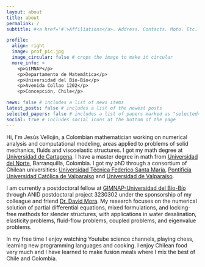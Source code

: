 ```yaml
---
layout: about
title: about
permalink: /
subtitle: #<a href='#'>Affiliations</a>. Address. Contacts. Moto. Etc.

profile:
  align: right
  image: prof_pic.jpg
  image_circular: false # crops the image to make it circular
  more_info: >
    <p>GIMNAP</p>
    <p>Departamento de Matemática</p>
    <p>Universidad del Bío-Bío</p>
    <p>Avenida Collao 1202</p>
    <p>Concepción, Chile</p>

news: false # includes a list of news items
latest_posts: false # includes a list of the newest posts
selected_papers: false # includes a list of papers marked as "selected={true}"
social: true # includes social icons at the bottom of the page
---
```


Hi, I'm Jesús Vellojin, a Colombian mathematician working on numerical analysis and computational modeling, areas 
applied to problems of solid mechanics, fluids and viscoelastic structures. I got my math degree at [Universidad de 
Cartagena](https://www.instagram.com/unicartagena/?hl=es). I have a master degree in math from [Universidad del 
Norte](https://www.uninorte.edu.co), Barranquilla, Colombia. I got my phD through 
a consortium of Chilean universities: [Universidad Técnica Federico Santa María](https://usm.cl), [Pontificia 
Universidad Católica de Valparaíso](https://www.pucv.cl) and [Universidad de Valparaíso](https://uv.cl).

I am currently a postdoctoral fellow at [GIMNAP-Universidad del Bío-Bío](http://ciencias.ubiobio.cl/gimnap/) through ANID 
postdoctoral project 3230302 under 
the sponsorship of my colleague and friend [Dr. David Mora](http://ciencias.ubiobio.cl/dmora/). My research focuses on the numerical solution of partial 
differential equations, mixed formulations, and locking-free 
methods for slender structures, with applications in water desalination, elasticity problems, fluid-flow problems, 
coupled problems, and eigenvalue problems.

In my free time I enjoy watching Youtube science channels, playing chess, learning new programming languages and 
cooking. I enjoy Chilean food very much and I have learned to make fusion meals where I mix the best of Chile and Colombia.